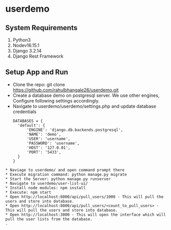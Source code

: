 # userdemo

## System Requirements
1. Python3
2. Nodev16.15.1
3. Django 3.2.14
4. Django Rest Framework

## Setup App and Run

* Clone the repo: git clone https://github.com/rahulbhangale26/userdemo.git
* Create a database demo on postgresql server. We use other engines, Configure following settings accordingly.
* Navigate to userdemo/userdemo/settings.php and update database credentials 
  ```
  DATABASES = {
    'default': {
        'ENGINE': 'django.db.backends.postgresql',
        'NAME': 'demo',
        'USER': 'username',
        'PASSWORD': 'username',
        'HOST': '127.0.01',
        'PORT': '5433',
    }
  }
```
* Naviage to userdemo/ and open command prompt there
* Execute migration command: python manage.py migrate
* Start the Server: python manage.py runserver
* Navigate to userdemo/user-list-ui/
* Install node modules: npm install
* Execute: npm start
* Open http://localhost:8000/api/pull_users/1000 - This will pull the users and store into database. 
* Open http://localhost:8000/api/pull_users/<count_to_pull_users> - This will pull the users and store into database. 
* Open http://localhost:3000 - This will open the interface which will pull the user lists from the database.
. 
